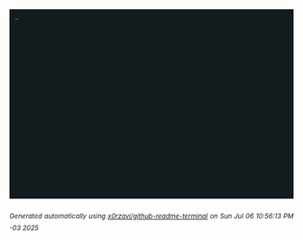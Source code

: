 <div align="justify">
<picture>
    <source media="(prefers-color-scheme: dark)" srcset="./output.gif">
    <source media="(prefers-color-scheme: light)" srcset="./output.gif">
    <img alt="GIFOS" src="output.gif">
</picture>

<sub><i>Generated automatically using [x0rzavi/github-readme-terminal](https://github.com/x0rzavi/github-readme-terminal) on Sun Jul 06 10:56:13 PM -03 2025</i></sub>

<!-- <details>
<summary>More details</summary>

</details> -->
</div>

<!-- Image deletion URL: NONE -->